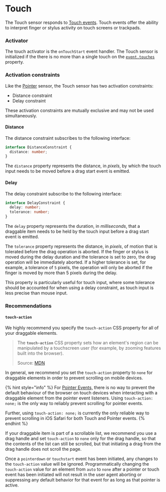 # Touch

The Touch sensor responds to [Touch events](https://developer.mozilla.org/en-US/docs/Web/API/Touch_events). Touch events offer the ability to interpret finger or stylus activity on touch screens or trackpads.

### Activator

The touch activator is the `onTouchStart` event handler. The Touch sensor is initialized if the there is no more than a single touch on the [`event.touches`](https://developer.mozilla.org/en-US/docs/Web/API/TouchEvent/touches) property.

### Activation constraints

Like the [Pointer](pointer.md) sensor, the Touch sensor has two activation constraints:

* Distance constraint
* Delay constraint

These activation constraints are mutually exclusive and may not be used simultaneously. 

#### Distance

The distance constraint subscribes to the following interface:

```typescript
interface DistanceConstraint {
  distance: number;
}
```

The `distance` property represents the distance, in _pixels_, by which the touch input needs to be moved before a drag start event is emitted.

#### Delay

The delay constraint subscribe to the following interface:

```typescript
interface DelayConstraint {
  delay: number;
  tolerance: number;
}
```

The `delay` property represents the duration, in _milliseconds_, that a draggable item needs to be held by the touch input before a drag start event is emitted. 

The `tolerance` property represents the distance, in _pixels_, of motion that is tolerated before the drag operation is aborted. If the finger or stylus is moved during the delay duration and the tolerance is set to zero, the drag operation will be immediately aborted. If a higher tolerance is set, for example, a tolerance of `5` pixels, the operation will only be aborted if the finger is moved by more than 5 pixels during the delay.

This property is particularly useful for touch input, where some tolerance should be accounted for when using a delay constraint, as touch input is less precise than mouse input.

### Recommendations

#### `touch-action`

We highly recommend you specify the `touch-action` CSS property for all of your draggable elements.

> The **`touch-action`** CSS property sets how an element's region can be manipulated by a touchscreen user \(for example, by zooming features built into the browser\).  
>   
> Source: [MDN](https://developer.mozilla.org/en-US/docs/Web/CSS/touch-action)

In general, we recommend you set the `touch-action` property to `none` for draggable elements in order to prevent scrolling on mobile devices. 

{% hint style="info" %}
For [Pointer Events,](pointer.md) there is no way to prevent the default behaviour of the browser on touch devices when interacting with a draggable element from the pointer event listeners. Using `touch-action: none;` is the only way to reliably prevent scrolling for pointer events.

Further,  using `touch-action: none;` is currently the only reliable way to prevent scrolling in iOS Safari for both Touch and Pointer events. 
{% endhint %}

If your draggable item is part of a scrollable list, we recommend you use a drag handle and set `touch-action` to `none` only for the drag handle, so that the contents of the list can still be scrolled, but that initiating a drag from the drag handle does not scroll the page.

Once a `pointerdown` or `touchstart` event has been initiated, any changes to the `touch-action` value will be ignored. Programmatically changing the `touch-action` value for an element from `auto` to `none` after a pointer or touch event has been initiated will not result in the user agent aborting or suppressing any default behavior for that event for as long as that pointer is active.

